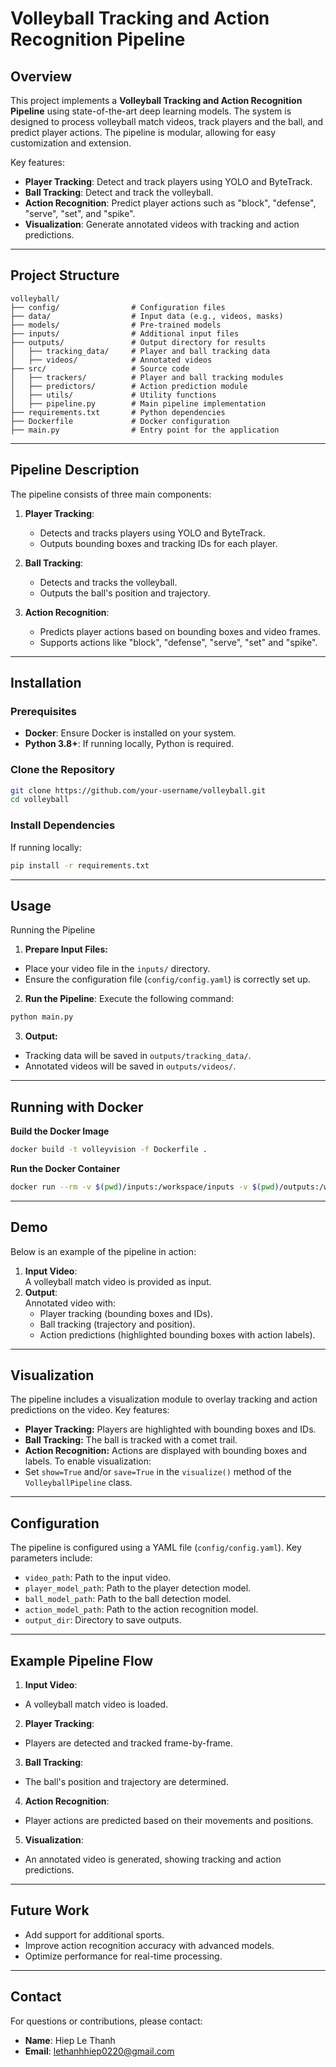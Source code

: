 # Volleyball Tracking and Action Recognition Pipeline

## Overview
This project implements a **Volleyball Tracking and Action Recognition Pipeline** using state-of-the-art deep learning models. The system is designed to process volleyball match videos, track players and the ball, and predict player actions. The pipeline is modular, allowing for easy customization and extension.

Key features:
- **Player Tracking**: Detect and track players using YOLO and ByteTrack.
- **Ball Tracking**: Detect and track the volleyball.
- **Action Recognition**: Predict player actions such as "block", "defense", "serve", "set", and "spike".
- **Visualization**: Generate annotated videos with tracking and action predictions.

---

## Project Structure
```planintext
volleyball/
├── config/                # Configuration files
├── data/                  # Input data (e.g., videos, masks)
├── models/                # Pre-trained models
├── inputs/                # Additional input files
├── outputs/               # Output directory for results
│   ├── tracking_data/     # Player and ball tracking data
│   ├── videos/            # Annotated videos
├── src/                   # Source code
│   ├── trackers/          # Player and ball tracking modules
│   ├── predictors/        # Action prediction module
│   ├── utils/             # Utility functions
│   ├── pipeline.py        # Main pipeline implementation
├── requirements.txt       # Python dependencies
├── Dockerfile             # Docker configuration
├── main.py                # Entry point for the application
```
---

## Pipeline Description
The pipeline consists of three main components:
1. **Player Tracking**:
   - Detects and tracks players using YOLO and ByteTrack.
   - Outputs bounding boxes and tracking IDs for each player.

2. **Ball Tracking**:
   - Detects and tracks the volleyball.
   - Outputs the ball's position and trajectory.

3. **Action Recognition**:
   - Predicts player actions based on bounding boxes and video frames.
   - Supports actions like "block", "defense", "serve", "set" and "spike".

---

## Installation

### Prerequisites
- **Docker**: Ensure Docker is installed on your system.
- **Python 3.8+**: If running locally, Python is required.

### Clone the Repository
```bash
git clone https://github.com/your-username/volleyball.git
cd volleyball
```
### Install Dependencies
If running locally:
```bash
pip install -r requirements.txt
```
---

## Usage
Running the Pipeline
1. **Prepare Input Files:**  
- Place your video file in the ``inputs/`` directory.
- Ensure the configuration file (``config/config.yaml``) is correctly set up.
2. **Run the Pipeline**: Execute the following command:
```python
python main.py
```
3. **Output:**
- Tracking data will be saved in ``outputs/tracking_data/``.
- Annotated videos will be saved in ``outputs/videos/``.
---

## Running with Docker
**Build the Docker Image**
```bash
docker build -t volleyvision -f Dockerfile .
```
**Run the Docker Container**
```bash
docker run --rm -v $(pwd)/inputs:/workspace/inputs -v $(pwd)/outputs:/workspace/outputs volleyvision
```
---

## Demo
Below is an example of the pipeline in action:  
1. **Input Video**:  
A volleyball match video is provided as input.
2. **Output**:  
Annotated video with:
    - Player tracking (bounding boxes and IDs).
    - Ball tracking (trajectory and position).
    - Action predictions (highlighted bounding boxes with action labels).
---

## Visualization
The pipeline includes a visualization module to overlay tracking and action predictions on the video. Key features:  
- **Player Tracking:** Players are highlighted with bounding boxes and IDs.
- **Ball Tracking:** The ball is tracked with a comet trail.
- **Action Recognition:** Actions are displayed with bounding boxes and labels.
To enable visualization:  
- Set ``show=True`` and/or ``save=True`` in the ``visualize()`` method of the ``VolleyballPipeline`` class.
---

## Configuration
The pipeline is configured using a YAML file (``config/config.yaml``). Key parameters include:  
- ``video_path``: Path to the input video.
- ``player_model_path``: Path to the player detection model.
- ``ball_model_path``: Path to the ball detection model.
- ``action_model_path``: Path to the action recognition model.
- ``output_dir``: Directory to save outputs.
---

## Example Pipeline Flow
1. **Input Video**:  
- A volleyball match video is loaded.
2. **Player Tracking**:  
- Players are detected and tracked frame-by-frame.
3. **Ball Tracking**:  
- The ball's position and trajectory are determined.
4. **Action Recognition**:  
- Player actions are predicted based on their movements and positions.
5. **Visualization**:  
- An annotated video is generated, showing tracking and action predictions.
---

## Future Work
- Add support for additional sports.
- Improve action recognition accuracy with advanced models.
- Optimize performance for real-time processing.
---

## Contact
For questions or contributions, please contact:
- **Name**: Hiep Le Thanh
- **Email**: lethanhhiep0220@gmail.com
